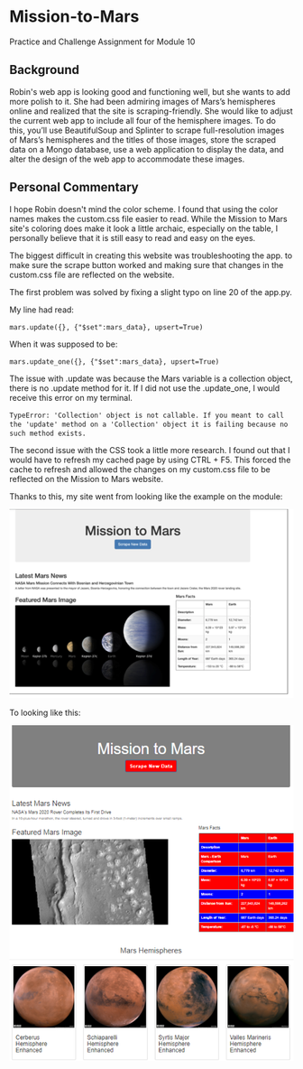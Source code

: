 # Mission-to-Mars
Practice and Challenge Assignment for Module 10

## Background
Robin's web app is looking good and functioning well, but she wants to add more polish to it. She had been admiring images of Mars’s hemispheres online and realized that the site is scraping-friendly. She would like to adjust the current web app to include all four of the hemisphere images. To do this, you’ll use BeautifulSoup and Splinter to scrape full-resolution images of Mars’s hemispheres and the titles of those images, store the scraped data on a Mongo database, use a web application to display the data, and alter the design of the web app to accommodate these images.

## Personal Commentary
I hope Robin doesn't mind the color scheme. I found that using the color names makes the custom.css file easier to read. While the Mission to Mars site's coloring does make it look a little archaic, especially on the table, I personally believe that it is still easy to read and easy on the eyes.

The biggest difficult in creating this website was troubleshooting the app. to make sure the scrape button worked and making sure that changes in the custom.css file are reflected on the website.


The first problem was solved by fixing a slight typo on line 20 of the app.py. 

My line had read:

```
mars.update({}, {"$set":mars_data}, upsert=True)
```

When it was supposed to be:

```
mars.update_one({}, {"$set":mars_data}, upsert=True)
```

The issue with .update was because the Mars variable is a collection object, there is no .update method for it. If I did not use the .update_one, I would receive this error on my terminal.

```
TypeError: 'Collection' object is not callable. If you meant to call the 'update' method on a 'Collection' object it is failing because no such method exists.
```


The second issue with the CSS took a little more research. I found out that I would have to refresh my cached page by using CTRL + F5. This forced the cache to refresh and allowed the changes on my custom.css file to be reflected on the Mission to Mars website.

Thanks to this, my site went from looking like the example on the module:

![Original Site](https://github.com/Itgotworse26/Mission-to-Mars/blob/main/Mission_to_Mars_Site_Original.PNG)

To looking like this:

![New Site](https://github.com/Itgotworse26/Mission-to-Mars/blob/main/Mission_to_Mars_Site_Revision.PNG)